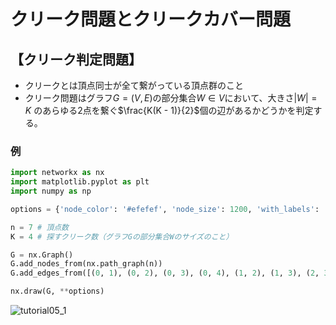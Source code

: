 # クリーク問題とクリークカバー問題

## 【クリーク判定問題】

- クリークとは頂点同士が全て繋がっている頂点群のこと
- クリーク問題はグラフ$G = (V, E)$の部分集合$W \in V$において、大きさ$|W| = K$ のあらゆる2点を繋ぐ$\frac{K(K - 1)}{2}$個の辺があるかどうかを判定する。

### 例

```python 
import networkx as nx
import matplotlib.pyplot as plt
import numpy as np

options = {'node_color': '#efefef', 'node_size': 1200, 'with_labels': 'True'}

n = 7 # 頂点数
K = 4 # 探すクリーク数（グラフGの部分集合Wのサイズのこと）

G = nx.Graph()
G.add_nodes_from(nx.path_graph(n))
G.add_edges_from([(0, 1), (0, 2), (0, 3), (0, 4), (1, 2), (1, 3), (2, 3), (4, 6), (4, 5), (5, 6)])

nx.draw(G, **options)
```
![tutorial05_1](./pic/tutorial05_1.png)